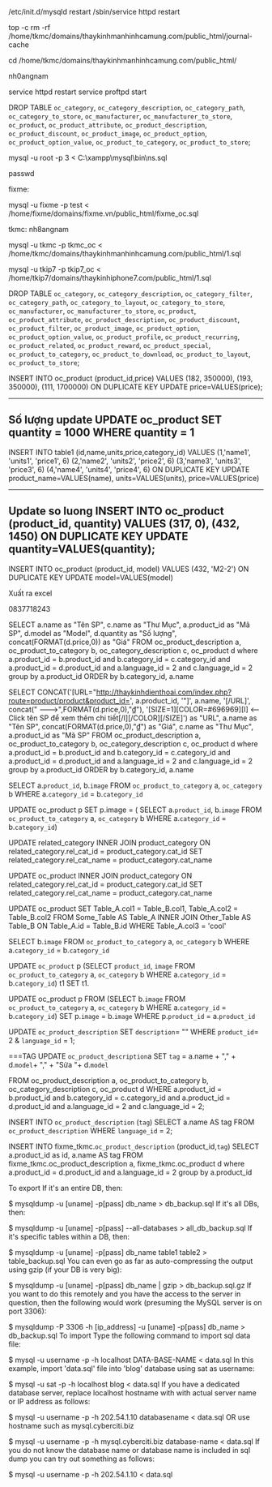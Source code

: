  /etc/init.d/mysqld restart
/sbin/service httpd restart


top -c
rm -rf /home/tkmc/domains/thaykinhmanhinhcamung.com/public_html/journal-cache

cd /home/tkmc/domains/thaykinhmanhinhcamung.com/public_html/

nh0angnam

service httpd restart 
service proftpd start

DROP TABLE `oc_category`, `oc_category_description`, `oc_category_path`, `oc_category_to_store`, `oc_manufacturer`, `oc_manufacturer_to_store`, `oc_product`, `oc_product_attribute`, `oc_product_description`, `oc_product_discount`, `oc_product_image`, `oc_product_option`, `oc_product_option_value`, `oc_product_to_category`, `oc_product_to_store`;

mysql -u root -p 3 < C:\xampp\mysql\bin\ns.sql


passwd

fixme:

mysql -u fixme -p test < /home/fixme/domains/fixme.vn/public_html/fixme_oc.sql

tkmc: nh8angnam

mysql -u tkmc -p tkmc_oc < /home/tkmc/domains/thaykinhmanhinhcamung.com/public_html/1.sql



mysql -u tkip7 -p tkip7_oc < /home/tkip7/domains/thaykinhiphone7.com/public_html/1.sql




DROP TABLE `oc_category`, `oc_category_description`, `oc_category_filter`, `oc_category_path`, `oc_category_to_layout`, `oc_category_to_store`, `oc_manufacturer`, `oc_manufacturer_to_store`, `oc_product`, `oc_product_attribute`, `oc_product_description`, `oc_product_discount`, `oc_product_filter`, `oc_product_image`, `oc_product_option`, `oc_product_option_value`, `oc_product_profile`, `oc_product_recurring`, `oc_product_related`, `oc_product_reward`, `oc_product_special`, `oc_product_to_category`, `oc_product_to_download`, `oc_product_to_layout`, `oc_product_to_store`;



INSERT INTO oc_product (product_id,price) 
VALUES
 (182, 350000),
 (193, 350000),
 (111, 1700000)
ON DUPLICATE KEY UPDATE price=VALUES(price);

---------------
Số lượng update
UPDATE oc_product SET quantity = 1000 WHERE quantity = 1
---------------

INSERT INTO table1 (id,name,units,price,category_id) 
VALUES 
    (1,'name1', 'units1', 'price1', 6)
    (2,'name2', 'units2', 'price2', 6)
    (3,'name3', 'units3', 'price3', 6)
    (4,'name4', 'units4', 'price4', 6)
ON DUPLICATE KEY UPDATE 
    product_name=VALUES(name), 
    units=VALUES(units), 
    price=VALUES(price)

---------------
Update so luong
INSERT INTO oc_product (product_id, quantity) 
VALUES
(317, 0), 
(432, 1450)
ON DUPLICATE KEY UPDATE 
    quantity=VALUES(quantity);
--------------
INSERT INTO oc_product (product_id, model) 
VALUES 
(432, 'M2-2') 
ON DUPLICATE KEY UPDATE model=VALUES(model)


Xuất ra excel

0837718243

SELECT a.name as "Tên SP", c.name as "Thư Mục", a.product_id as "Mã SP", d.model as "Model", d.quantity as "Số lượng", concat(FORMAT(d.price,0)) as "Giá"
FROM oc_product_description a, oc_product_to_category b, oc_category_description c, oc_product d
where a.product_id = b.product_id and b.category_id = c.category_id and a.product_id = d.product_id and a.language_id = 2 and c.language_id = 2
group by a.product_id
ORDER by b.category_id, a.name


SELECT CONCAT('[URL="http://thaykinhdienthoai.com/index.php?route=product/product&product_id=', a.product_id, '"]', a.name, '[/URL]', concat("  --->",FORMAT(d.price,0),"₫"), '[SIZE=1][COLOR=#696969][I] <-- Click tên SP để xem thêm chi tiết[/I][/COLOR][/SIZE]') as "URL",  a.name as "Tên SP", concat(FORMAT(d.price,0),"₫") as "Giá",  c.name as "Thư Mục", a.product_id as "Mã SP"
FROM oc_product_description a, oc_product_to_category b, oc_category_description c, oc_product d
where a.product_id = b.product_id and b.category_id = c.category_id and a.product_id = d.product_id and a.language_id = 2 and c.language_id = 2
group by a.product_id
ORDER by b.category_id, a.name



SELECT a.`product_id`, b.`image`
FROM `oc_product_to_category` a, `oc_category` b
WHERE a.`category_id` = b.`category_id`


UPDATE oc_product p
SET p.image = (
    SELECT a.`product_id`, b.`image`
	FROM `oc_product_to_category` a, `oc_category` b
	WHERE a.`category_id` = b.`category_id`)


UPDATE related_category
INNER JOIN
product_category
ON related_category.rel_cat_id = product_category.cat_id
SET related_category.rel_cat_name = product_category.cat_name


UPDATE oc_product
INNER JOIN
product_category
ON related_category.rel_cat_id = product_category.cat_id
SET related_category.rel_cat_name = product_category.cat_name

UPDATE
    oc_product
SET
    Table_A.col1 = Table_B.col1,
    Table_A.col2 = Table_B.col2
FROM
    Some_Table AS Table_A
    INNER JOIN Other_Table AS Table_B
        ON Table_A.id = Table_B.id
WHERE
    Table_A.col3 = 'cool'


SELECT b.`image`
FROM `oc_product_to_category` a, `oc_category` b
WHERE a.`category_id` = b.`category_id`


UPDATE `oc_product` p
(SELECT `product_id`, `image`
FROM `oc_product_to_category` a, `oc_category` b
WHERE a.`category_id` = b.`category_id`) t1
SET t1.



UPDATE oc_product p
  FROM (SELECT b.`image`
FROM `oc_product_to_category` a, `oc_category` b
WHERE a.`category_id` = b.`category_id`)
   SET p.`image` = b.`image`
 WHERE p.`product_id` = a.`product_id`


 UPDATE `oc_product_description` SET `description`= ""
WHERE `product_id`= 2 & `language_id` = 1;

===TAG
UPDATE `oc_product_description`a SET `tag` = a.name + "," + d.`model`+ "," + "Sửa "+ d.`model`

FROM oc_product_description a, oc_product_to_category b, oc_category_description c, oc_product d 
WHERE a.product_id = b.product_id and b.category_id = c.category_id and a.product_id = d.product_id and a.language_id = 2 and c.language_id = 2;


INSERT INTO `oc_product_description` (`tag`)
SELECT a.name AS tag
FROM `oc_product_description`
WHERE `language_id` = 2;

INSERT INTO fixme_tkmc.`oc_product_description` (product_id,`tag`)
SELECT a.product_id as id, a.name AS tag
FROM fixme_tkmc.oc_product_description a, fixme_tkmc.oc_product d
where a.product_id = d.product_id and a.language_id = 2
group by a.product_id
 
To export
If it's an entire DB, then:

$ mysqldump -u [uname] -p[pass] db_name > db_backup.sql
If it's all DBs, then:

$ mysqldump -u [uname] -p[pass] --all-databases > all_db_backup.sql
If it's specific tables within a DB, then:

$ mysqldump -u [uname] -p[pass] db_name table1 table2 > table_backup.sql
You can even go as far as auto-compressing the output using gzip (if your DB is very big):

$ mysqldump -u [uname] -p[pass] db_name | gzip > db_backup.sql.gz
If you want to do this remotely and you have the access to the server in question, then the following would work (presuming the MySQL server is on port 3306):

$ mysqldump -P 3306 -h [ip_address] -u [uname] -p[pass] db_name > db_backup.sql
To import
Type the following command to import sql data file:

$ mysql -u username -p -h localhost DATA-BASE-NAME < data.sql
In this example, import 'data.sql' file into 'blog' database using sat as username:

$ mysql -u sat -p -h localhost blog < data.sql
If you have a dedicated database server, replace localhost hostname with with actual server name or IP address as follows:

$ mysql -u username -p -h 202.54.1.10 databasename < data.sql
OR use hostname such as mysql.cyberciti.biz

$ mysql -u username -p -h mysql.cyberciti.biz database-name < data.sql
If you do not know the database name or database name is included in sql dump you can try out something as follows:

$ mysql -u username -p -h 202.54.1.10 < data.sql

